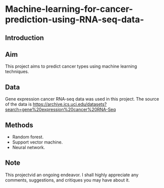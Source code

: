 # Machine-learning-for-cancer-prediction-using-RNA-seq-data-

## Introduction

## Aim
This project aims to predict cancer types using machine learning techniques.

## Data
Gene expression cancer RNA-seq data was used in this project. The source of the data is https://archive.ics.uci.edu/datasets?search=gene%20expression%20cancer%20RNA-Seq

## Methods
- Random forest.
- Support vector machine.
- Neural network.

## Note
This projectvid an ongoing endeavor. I shall highly appreciate any comments, suggestions, and critiques you may have about it.
